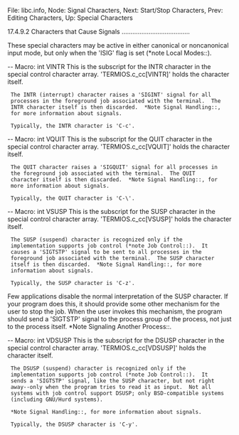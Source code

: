 File: libc.info,  Node: Signal Characters,  Next: Start/Stop Characters,  Prev: Editing Characters,  Up: Special Characters

17.4.9.2 Characters that Cause Signals
......................................

These special characters may be active in either canonical or
noncanonical input mode, but only when the 'ISIG' flag is set (*note
Local Modes::).

 -- Macro: int VINTR
     This is the subscript for the INTR character in the special control
     character array.  'TERMIOS.c_cc[VINTR]' holds the character itself.

     The INTR (interrupt) character raises a 'SIGINT' signal for all
     processes in the foreground job associated with the terminal.  The
     INTR character itself is then discarded.  *Note Signal Handling::,
     for more information about signals.

     Typically, the INTR character is 'C-c'.

 -- Macro: int VQUIT
     This is the subscript for the QUIT character in the special control
     character array.  'TERMIOS.c_cc[VQUIT]' holds the character itself.

     The QUIT character raises a 'SIGQUIT' signal for all processes in
     the foreground job associated with the terminal.  The QUIT
     character itself is then discarded.  *Note Signal Handling::, for
     more information about signals.

     Typically, the QUIT character is 'C-\'.

 -- Macro: int VSUSP
     This is the subscript for the SUSP character in the special control
     character array.  'TERMIOS.c_cc[VSUSP]' holds the character itself.

     The SUSP (suspend) character is recognized only if the
     implementation supports job control (*note Job Control::).  It
     causes a 'SIGTSTP' signal to be sent to all processes in the
     foreground job associated with the terminal.  The SUSP character
     itself is then discarded.  *Note Signal Handling::, for more
     information about signals.

     Typically, the SUSP character is 'C-z'.

   Few applications disable the normal interpretation of the SUSP
character.  If your program does this, it should provide some other
mechanism for the user to stop the job.  When the user invokes this
mechanism, the program should send a 'SIGTSTP' signal to the process
group of the process, not just to the process itself.  *Note Signaling
Another Process::.

 -- Macro: int VDSUSP
     This is the subscript for the DSUSP character in the special
     control character array.  'TERMIOS.c_cc[VDSUSP]' holds the
     character itself.

     The DSUSP (suspend) character is recognized only if the
     implementation supports job control (*note Job Control::).  It
     sends a 'SIGTSTP' signal, like the SUSP character, but not right
     away--only when the program tries to read it as input.  Not all
     systems with job control support DSUSP; only BSD-compatible systems
     (including GNU/Hurd systems).

     *Note Signal Handling::, for more information about signals.

     Typically, the DSUSP character is 'C-y'.

